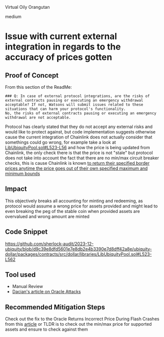 Virtual Oily Orangutan

medium

# Issue with current external integration in regards to the accuracy of prices gotten


## Proof of Concept

From this section of the ReadMe:

```
### Q: In case of external protocol integrations, are the risks of external contracts pausing or executing an emergency withdrawal acceptable? If not, Watsons will submit issues related to these situations that can harm your protocol's functionality.
No, the risks of external contracts pausing or executing an emergency withdrawal are not acceptable.
```

Protocol has clearly stated that they do not accept any external risks and would like to protect against, but code implementation suggests otherwise cause the current integration of Chainlink does not actually consider that somethings could go wrong, for example take a look at [LibUbiquityPool.sol#L523-L56](https://github.com/sherlock-audit/2023-12-ubiquity/blob/d9c39e8dfd5601e7e8db2e4b3390e7d8dff42a8e/ubiquity-dollar/packages/contracts/src/dollar/libraries/LibUbiquityPool.sol#L523-L562) and how the price is being updated from Chainlink, the only check there is that the price is not "stale" but protocol does not take into account the fact that there are no min/max circuit breaker checks, this is cause Chainlink is known [to return their specified border prices anytime the price goes out of their own specified maximum and minimum bounds](https://medium.com/cyfrin/chainlink-oracle-defi-attacks-93b6cb6541bf#00ac)

## Impact

This objectively breaks all accounting for minting and redeeming, as protocol would assume a wrong price for assets provided and might lead to even breaking the peg of the stable coin when provided assets are overvalued and wrong amount are minted

## Code Snippet

https://github.com/sherlock-audit/2023-12-ubiquity/blob/d9c39e8dfd5601e7e8db2e4b3390e7d8dff42a8e/ubiquity-dollar/packages/contracts/src/dollar/libraries/LibUbiquityPool.sol#L523-L562

## Tool used

- Manual Review
- [Dacian's article on Oracle Attacks](https://medium.com/cyfrin/chainlink-oracle-defi-attacks-93b6cb6541bf)

## Recommended Mitigation Steps

Check out the fix to the Oracle Returns Incorrect Price During Flash Crashes from this [article](https://medium.com/cyfrin/chainlink-oracle-defi-attacks-93b6cb6541bf) or TLDR is to check out the min/max price for supported assets and ensure to check against them